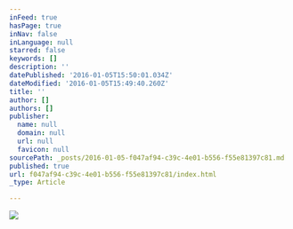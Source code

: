 ```yaml
---
inFeed: true
hasPage: true
inNav: false
inLanguage: null
starred: false
keywords: []
description: ''
datePublished: '2016-01-05T15:50:01.034Z'
dateModified: '2016-01-05T15:49:40.260Z'
title: ''
author: []
authors: []
publisher:
  name: null
  domain: null
  url: null
  favicon: null
sourcePath: _posts/2016-01-05-f047af94-c39c-4e01-b556-f55e81397c81.md
published: true
url: f047af94-c39c-4e01-b556-f55e81397c81/index.html
_type: Article

---
```

![](https://the-grid-user-content.s3-us-west-2.amazonaws.com/005f82ae-ff51-496b-9612-9f31d29ae116.png)